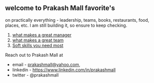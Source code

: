 ## welcome to Prakash Mall favorite's 

on practically everything - leadership, teams, books, restaurants, food, places, etc. I am still building it, so ensure to keep checking. 

1. [what makes a great manager](https://prakash-mall.github.io/forever-share/great-manager)
2. [what makes a great team](https://prakash-mall.github.io/forever-share/great-team)
3. [Soft skills you need most](https://prakash-mall.github.io/forever-share/softskills-you-need-most)


Reach out to Prakash Mall at
* email - prakashmall@yahoo.com, 
* linkedin - https://www.linkedin.com/in/prakashmall
* twitter - @prakashmall
